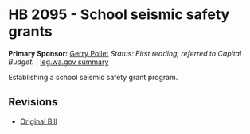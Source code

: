 # HB 2095 - School seismic safety grants
**Primary Sponsor:** [Gerry Pollet](/person/leg/gerry.pollet.md)
*Status: First reading, referred to Capital Budget.* | [leg.wa.gov summary](https://app.leg.wa.gov/billsummary?BillNumber=2095&Year=2021)

Establishing a school seismic safety grant program.

## Revisions
* [Original Bill](1/)